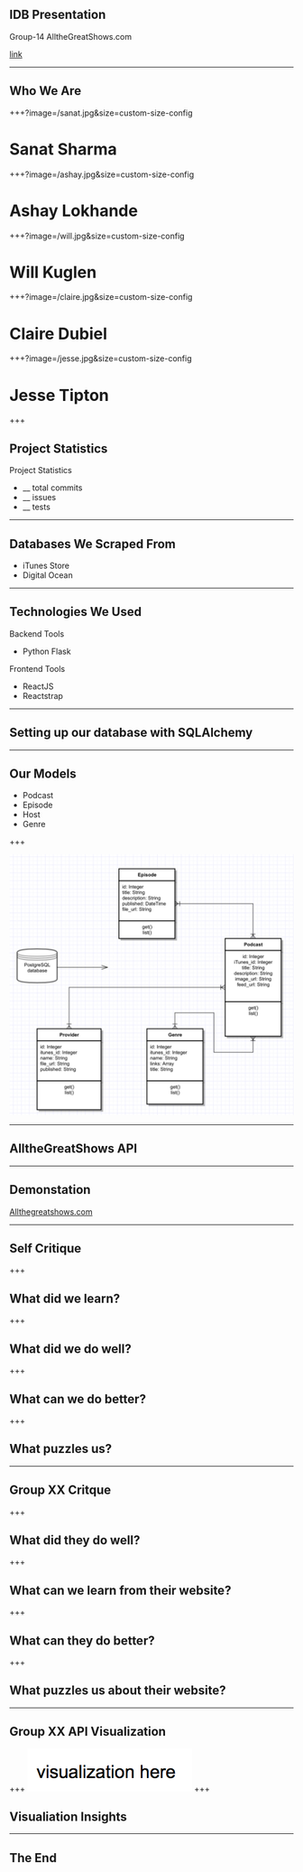 ## IDB Presentation
Group-14 AlltheGreatShows.com

[link](https:allthegreatshows.com)

---

## Who We Are

+++?image=/sanat.jpg&size=custom-size-config

# Sanat Sharma

+++?image=/ashay.jpg&size=custom-size-config

# Ashay Lokhande

+++?image=/will.jpg&size=custom-size-config

# Will Kuglen

+++?image=/claire.jpg&size=custom-size-config

# Claire Dubiel

+++?image=/jesse.jpg&size=custom-size-config

# Jesse Tipton

+++
## Project Statistics
Project Statistics
- __ total commits
- __ issues
- __ tests

---

## Databases We Scraped From
- iTunes Store
- Digital Ocean

--- 
## Technologies We Used

Backend Tools
- Python Flask

Frontend Tools
- ReactJS
- Reactstrap


---

## Setting up our database with SQLAlchemy


---
## Our Models
- Podcast
- Episode
- Host
- Genre

+++

![logo](/uml.jpg)

---

## AlltheGreatShows API

---

## Demonstation
[Allthegreatshows.com](https:allthegreatshows.com)

---

## Self Critique

+++
## What did we learn?

+++
## What did we do well?

+++
## What can we do better?

+++
## What puzzles us?

---

## Group XX Critque

+++
## What did they do well?

+++
## What can we learn from their website?

+++
## What can they do better?

+++
## What puzzles us about their website?

---

## Group XX API Visualization
+++
![logo](/empty_visualization.jpg)
+++
## Visualiation Insights
---
## The End